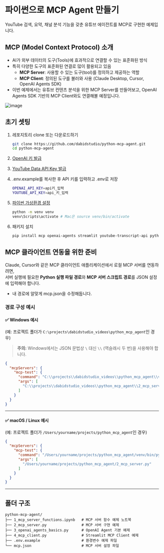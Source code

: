 # 파이썬으로 MCP Agent 만들기

YouTube 검색, 요약, 채널 분석 기능을 갖춘 유튜브 에이전트를 MCP로 구현한 예제입니다.


## MCP (Model Context Protocol) 소개
- AI가 외부 데이터의 도구(Tools)에 효과적으로 연결할 수 있는 표준화된 방식
- 특히 다양한 도구의 표준화된 연결로 많이 활용되고 있음
    - **MCP Server**: 사용할 수 있는 도구(tool)를 정의하고 제공하는 역할  
    - **MCP Client**: 정의된 도구를 불러와 사용 (Claude Desktop, Cursor, OpenAI Agents SDK)
- 이번 예제에서는 유튜브 컨텐츠 분석을 위한 MCP Server를 만들어보고, OpenAI Agents SDK 기반의 MCP Client와도 연결해볼 예정입니다.

![image](https://github.com/user-attachments/assets/02f2e463-a22b-4fdc-83b5-b97563b8d8fd)



## 초기 셋팅

1. 레포지토리 clone 또는 다운로드하기
    ```bash
    git clone https://github.com/dabidstudio/python-mcp-agent.git
    cd python-mcp-agent
    ```
2. [OpenAI 키 발급](https://github.com/dabidstudio/dabidstudio_guides/blob/main/get-openai-api-key.md)
3. [YouTube Data API Key 발급](https://github.com/dabidstudio/dabidstudio_guides/blob/main/get-youtube-data-api.md)
4. .env.example를 복사한 후 API 키를 입력하고 .env로 저장

    ```bash
    OPENAI_API_KEY=api키_입력
    YOUTUBE_API_KEY=api_키_입력
    ```

5. [파이썬 가상환경 설정](https://github.com/dabidstudio/dabidstudio_guides/blob/main/python-set-venv.md)
    ```bash
    python -m venv venv
    venv\Scripts\activate # Mac은 source venv/bin/activate  
     ```
6. 패키지 설치


    ```bash
    pip install mcp openai-agents streamlit youtube-transcript-api python-dotenv requests
    ```


## MCP 클라이언트 연동을 위한 준비

Claude, Cursor와 같은 MCP 클라이언트 애플리케이션에서 로컬 MCP 서버를 연동하려면,  
서버 실행에 필요한 **Python 실행 파일 경로**와 **MCP 서버 스크립트 경로**를 JSON 설정에 입력해야 합니다.
- 내 경로에 알맞게 mcp.json을 수정해둡니다.

### 경로 구성 예시

#### ✅ Windows 예시  
(예: 프로젝트 폴더가 `C:\projects\dabidstudio_videos\python_mcp_agent`인 경우)

> **주의:** Windows에서는 JSON 문법상 `\` 대신 `\\` (역슬래시 두 번)을 사용해야 합니다.

```json
{
  "mcpServers": {
    "mcp-test": {
      "command": "C:\\projects\\dabidstudio_videos\\python_mcp_agent\\venv\\Scripts\\python.exe",
      "args": [
        "C:\\projects\\dabidstudio_videos\\python_mcp_agent\\2_mcp_server.py"
      ]
    }
  }
}
```

---

#### ✅ macOS / Linux 예시  
(예: 프로젝트 폴더가 `/Users/yourname/projects/python_mcp_agent`인 경우)

```json
{
  "mcpServers": {
    "mcp-test": {
      "command": "/Users/yourname/projects/python_mcp_agent/venv/bin/python",
      "args": [
        "/Users/yourname/projects/python_mcp_agent/2_mcp_server.py"
      ]
    }
  }
}
```

---



## 폴더 구조

```
python-mcp-agent/
├── 1_mcp_server_functions.ipynb   # MCP 서버 함수 예제 노트북
├── 2_mcp_server.py                # MCP 서버 구현 예제
├── 3_openai_agents_basics.py      # OpenAI Agent 기본 예제
├── 4_mcp_client.py                # Streamlit MCP Client 예제
├── .env.example                   # 환경변수 예제 파일
└── mcp.json                       # MCP 서버 설정 파일
```
